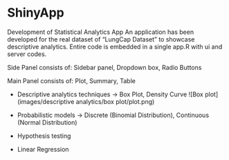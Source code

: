 # ShinyApp
Development of Statistical Analytics App
An application has been developed for the real dataset of “LungCap Dataset” to showcase descriptive analytics. 
Entire code is embedded in a single app.R with ui and server codes.

Side Panel consists of: Sidebar panel, Dropdown box, Radio Buttons

Main Panel consists of: Plot, Summary, Table

* Descriptive analytics techniques -> Box Plot, Density Curve 
![Box plot](images/descriptive analytics/box plot/plot.png)

* Probabilistic models -> Discrete (Binomial Distribution), Continuous (Normal Distribution) 

* Hypothesis testing

* Linear Regression

